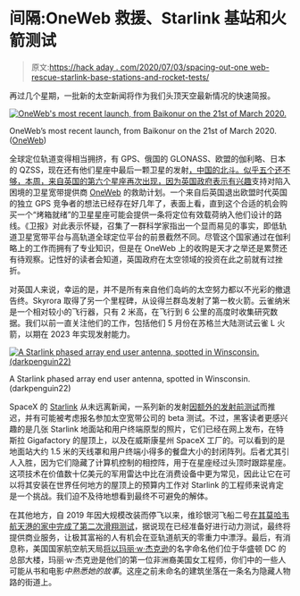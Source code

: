 # 间隔:OneWeb 救援、Starlink 基站和火箭测试

> 原文:[https://hack aday . com/2020/07/03/spacing-out-one web-rescue-starlink-base-stations-and-rocket-tests/](https://hackaday.com/2020/07/03/spacing-out-oneweb-rescue-starlink-base-stations-and-rocket-tests/)

再过几个星期，一批新的太空新闻将作为我们头顶天空最新情况的快速简报。

[![OneWeb's most recent launch, from Baikonur on the 21st of March 2020.](../Images/4cbbb39eebcc9b85bbecc5a2a1f30547.png)](https://hackaday.com/wp-content/uploads/2020/06/oneweb-launch.jpg)

OneWeb’s most recent launch, from Baikonur on the 21st of March 2020\. ([OneWeb](https://www.oneweb.world/launch3_mediakit))

全球定位轨道变得相当拥挤，有 GPS、俄国的 GLONASS、欧盟的伽利略、日本的 QZSS，现在还有他们星座中最后一颗卫星的发射[，中国的北斗。似乎五个还不够，本周，来自英国的第六个星座再次出现，因为](https://spacenews.com/china-launches-final-satellite-to-complete-beidou-system-booster-falls-downrange/)[英国政府表示有兴趣](https://www.bbc.co.uk/news/uk-politics-53192842)支持对陷入困境的卫星宽带提供商 [OneWeb](https://www.oneweb.world/) 的救助计划。一个来自后英国退出欧盟时代英国的独立 GPS 竞争者的想法已经存在好几年了，表面上看，直到这个合适的机会购买一个“烤箱就绪”的卫星星座可能会提供一条将定位有效载荷纳入他们设计的路线。《卫报》对此表示怀疑，召集了一群科学家指出一个显而易见的事实，即低轨道卫星宽带平台与高轨道全球定位平台的前景截然不同。尽管这个国家通过在伽利略上的工作而拥有了专业知识，但是在 OneWeb 上的收购是天才之举还是累赘还有待观察。记性好的读者会知道，英国政府在太空领域的投资在此之前就有过挫折。

对英国人来说，幸运的是，并不是所有来自他们岛屿的太空努力都以不光彩的撤退告终。Skyrora 取得了另一个里程碑，从设得兰群岛发射了第一枚火箭。云雀纳米是一个相对较小的飞行器，只有 2 米高，在飞行到 6 公里的高度时收集研究数据。我们以前一直关注他们的工作，包括他们 5 月份在苏格兰大陆测试云雀 L 火箭，以期在 2023 年实现发射能力。

[![A Starlink phased array end user antenna, spotted in Winsconsin. (darkpenguin22)](../Images/59c538dd7e0c67c4e9e2693379d45f20.png)](https://hackaday.com/wp-content/uploads/2020/06/starlink-antenna.jpg)

A Starlink phased array end user antenna, spotted in Winsconsin. (darkpenguin22)

SpaceX 的 [Starlink](https://www.starlink.com/) 从未远离新闻，一系列新的发射[因额外的发射前测试](https://twitter.com/SpaceX/status/1276575800687382528)而推迟，并有可能被考虑报名参加太空宽带公司的 beta 测试。不过，黑客读者更感兴趣的是几张 Starlink 地面站和用户终端原型的照片，它们已经在网上发布，在特斯拉 Gigafactory 的屋顶上，以及在威斯康星州 SpaceX 工厂的。可以看到的是地面站大约 1.5 米的天线罩和用户终端小得多的餐盘大小的封闭阵列。后者尤其引人入胜，因为它们隐藏了计算机控制的相控阵，用于在星座经过头顶时跟踪星座。这项技术在价值数十亿美元的军用雷达中比在消费设备中更为常见，因此让它在可以将其安装在世界任何地方的屋顶上的预算内工作对 Starlink 的工程师来说肯定是一个挑战。我们迫不及待地想看到最终不可避免的解体。

在其他地方，自 2019 年因大规模改装而停飞以来，维珍银河飞船二号[在其莫哈韦航天港的家中完成了第二次滑翔测试](https://spacenews.com/spaceshiptwo-makes-second-glide-flight-from-spaceport-america/)，据说现在已经准备好进行动力测试，最终将提供商业服务，让极其富裕的人有机会在亚轨道航天的零重力中漂浮。最后，有消息称，美国国家航空航天局[将以玛丽·w·杰克逊](https://www.space.com/mary-jackson-hidden-figure-nasa-headquarters.html)的名字命名他们位于华盛顿 DC 的总部大楼，玛丽·w·杰克逊是他们的第一位非洲裔美国女工程师，你们中的一些人可能从书和电影*中熟悉她的故事*。这座之前未命名的建筑坐落在一条名为隐藏人物路的街道上。